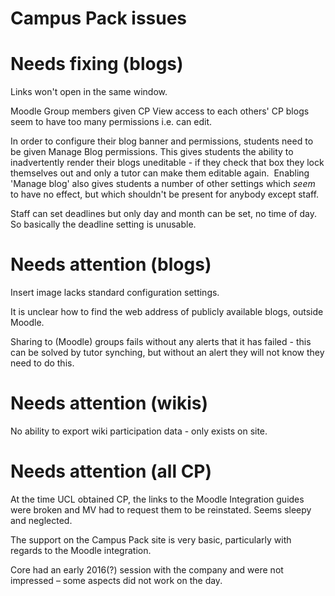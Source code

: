 # Campus Pack issues

# Needs fixing (blogs)

Links won't open in the same window.

Moodle Group members given CP View access to each others' CP blogs seem to have too many permissions i.e. can edit.

In order to configure their blog banner and permissions, students need to be given Manage Blog permissions. This gives students the ability to inadvertently render their blogs uneditable - if they check that box they lock themselves out and only a tutor can make them editable again.  Enabling 'Manage blog' also gives students a number of other settings which *seem* to have no effect, but which shouldn't be present for anybody except staff.

Staff can set deadlines but only day and month can be set, no time of day. So basically the deadline setting is unusable.

# Needs attention (blogs)

Insert image lacks standard configuration settings.

It is unclear how to find the web address of publicly available blogs, outside Moodle.

Sharing to (Moodle) groups fails without any alerts that it has failed - this can be solved by tutor synching, but without an alert they will not know they need to do this.

# Needs attention (wikis)

No ability to export wiki participation data - only exists on site.

# Needs attention (all CP)

At the time UCL obtained CP, the links to the Moodle Integration guides were broken and MV had to request them to be reinstated. Seems sleepy and neglected.

The support on the Campus Pack site is very basic, particularly with regards to the Moodle integration.

Core had an early 2016(?) session with the company and were not impressed – some aspects did not work on the day.
